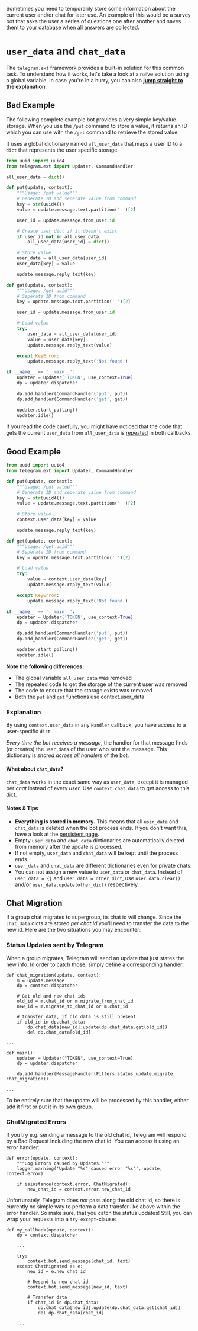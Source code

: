 Sometimes you need to temporarily store some information about the current user and/or chat for later use. An example of this would be a survey bot that asks the user a series of questions one after another and saves them to your database when all answers are collected. 
# `user_data` and `chat_data`
The `telegram.ext` framework provides a built-in solution for this common task. To understand how it works, let's take a look at a naïve solution using a global variable. In case you're in a hurry, you can also [**jump straight to the explanation**](#explanation).

## Bad Example
The following complete example bot provides a very simple key/value storage. When you use the `/put` command to store a value, it returns an ID which you can use with the `/get` command to retrieve the stored value.

It uses a global dictionary named `all_user_data` that maps a user ID to a `dict` that represents the user specific storage.

```python
from uuid import uuid4
from telegram.ext import Updater, CommandHandler

all_user_data = dict()

def put(update, context):
    """Usage: /put value"""
    # Generate ID and seperate value from command
    key = str(uuid4())
    value = update.message.text.partition(' ')[2]

    user_id = update.message.from_user.id

    # Create user dict if it doesn't exist
    if user_id not in all_user_data:
        all_user_data[user_id] = dict()

    # Store value
    user_data = all_user_data[user_id]
    user_data[key] = value

    update.message.reply_text(key)

def get(update, context):
    """Usage: /get uuid"""
    # Seperate ID from command
    key = update.message.text.partition(' ')[2]

    user_id = update.message.from_user.id

    # Load value
    try:
        user_data = all_user_data[user_id]
        value = user_data[key]
        update.message.reply_text(value)

    except KeyError:
        update.message.reply_text('Not found')

if __name__ == '__main__':
    updater = Updater('TOKEN', use_context=True)
    dp = updater.dispatcher

    dp.add_handler(CommandHandler('put', put))
    dp.add_handler(CommandHandler('get', get))

    updater.start_polling()
    updater.idle()
```

If you read the code carefully, you might have noticed that the code that gets the current `user_data` from `all_user_data` is [repeated](https://en.wikipedia.org/wiki/Don%27t_repeat_yourself) in both callbacks.

## Good Example
```python
from uuid import uuid4
from telegram.ext import Updater, CommandHandler

def put(update, context):
    """Usage: /put value"""
    # Generate ID and seperate value from command
    key = str(uuid4())
    value = update.message.text.partition(' ')[2]

    # Store value
    context.user_data[key] = value

    update.message.reply_text(key)

def get(update, context):
    """Usage: /get uuid"""
    # Seperate ID from command
    key = update.message.text.partition(' ')[2]

    # Load value
    try:
        value = context.user_data[key]
        update.message.reply_text(value)

    except KeyError:
        update.message.reply_text('Not found')

if __name__ == '__main__':
    updater = Updater('TOKEN', use_context=True)
    dp = updater.dispatcher

    dp.add_handler(CommandHandler('put', put))
    dp.add_handler(CommandHandler('get', get))

    updater.start_polling()
    updater.idle()
```

**Note the following differences:**
- The global variable `all_user_data` was removed
- The repeated code to get the storage of the current user was removed
- The code to ensure that the storage exists was removed
- Both the `put` and `get` functions use context.user_data

### Explanation
By using `context.user_data` in any `Handler` callback, you have access to a user-specific `dict`.

*Every time the bot receives a message*, the handler for that message finds (or creates) the `user_data` of the user who sent the message. This dictionary is *shared across all handlers* of the bot.

#### What about `chat_data`?
`chat_data` works in the exact same way as `user_data`, except it is managed per *chat* instead of every *user*. Use `context.chat_data` to get access to this dict.

#### Notes & Tips
- **Everything is stored in memory.** This means that all `user_data` and `chat_data` is deleted when the bot process ends. If you don't want this, have a look at the [persistent page](Making-your-bot-persistent).
- Empty `user_data` and `chat_data` dictionaries are automatically deleted from memory after the update is processed.
 - If not empty, `user_data` and `chat_data` will be kept until the process ends.
- `user_data` and `chat_data` are different dictionaries even for private chats.
- You can not assign a new value to `user_data` or `chat_data`. Instead of `user_data = {}` and `user_data = other_dict`, use `user_data.clear()` and/or `user_data.update(other_dict)` respectively.

## Chat Migration
If a group chat migrates to supergroup, its chat id will change. Since the `chat_data` dicts are stored *per chat id* you'll need to transfer the data to the new id. Here are the two situations you may encounter:

### Status Updates sent by Telegram
When a group migrates, Telegram will send an update that just states the new info. In order to catch those, simply define a corresponding handler:

```
def chat_migration(update, context):
    m = update.message
    dp = context.dispatcher

    # Get old and new chat ids
    old_id = m.chat_id or m.migrate_from_chat_id
    new_id = m.migrate_to_chat_id or m.chat_id

    # transfer data, if old data is still present
    if old_id in dp.chat_data:
        dp.chat_data[new_id].update(dp.chat_data.get(old_id))
        del dp.chat_data[old_id]

...

def main():
    updater = Updater("TOKEN", use_context=True)
    dp = updater.dispatcher

    dp.add_handler(MessageHandler(Filters.status_update.migrate, chat_migration))

...
```
To be entirely sure that the update will be processed by this handler, either add it first or put it in its own group.

### ChatMigrated Errors

If you try e.g. sending a message to the old chat id, Telegram will respond by a Bad Request including the new chat id. You can access it using an error handler:

```
def error(update, context):
    """Log Errors caused by Updates."""
    logger.warning('Update "%s" caused error "%s"', update, context.error)

    if isinstance(context.error, ChatMigrated):
        new_chat_id = context.error.new_chat_id
```
Unfortunately, Telegram does *not* pass along the old chat id, so there is currently no simple way to perform a data transfer like above within the error handler. So make sure, that you catch the status updates! Still, you can wrap your requests into a `try-except`-clause:

```
def my_callback(update, context):
    dp = context.dispatcher

    ...

    try:
        context.bot.send_message(chat_id, text)
    except ChatMigrated as e:
        new_id = e.new_chat_id

        # Resend to new chat id
        context.bot.send_message(new_id, text)

        # Transfer data
        if chat_id in dp.chat_data:
            dp.chat_data[new_id].update(dp.chat_data.get(chat_id))
            del dp.chat_data[chat_id]

    ...
```
